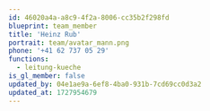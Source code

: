 ```yaml
---
id: 46020a4a-a8c9-4f2a-8006-cc35b2f298fd
blueprint: team_member
title: 'Heinz Rub'
portrait: team/avatar_mann.png
phone: '+41 62 737 05 29'
functions:
  - leitung-kueche
is_gl_member: false
updated_by: 04e1ae9a-6ef8-4ba0-931b-7cd69cc0d3a2
updated_at: 1727954679
---
```

